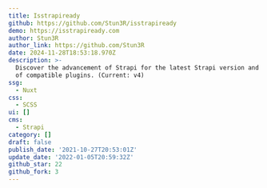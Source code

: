 ```yaml
---
title: Isstrapiready
github: https://github.com/Stun3R/isstrapiready
demo: https://isstrapiready.com
author: Stun3R
author_link: https://github.com/Stun3R
date: 2024-11-28T18:53:18.970Z
description: >-
  Discover the advancement of Strapi for the latest Strapi version and the list
  of compatible plugins. (Current: v4)
ssg:
  - Nuxt
css:
  - SCSS
ui: []
cms:
  - Strapi
category: []
draft: false
publish_date: '2021-10-27T20:53:01Z'
update_date: '2022-01-05T20:59:32Z'
github_star: 22
github_fork: 3
---
```

